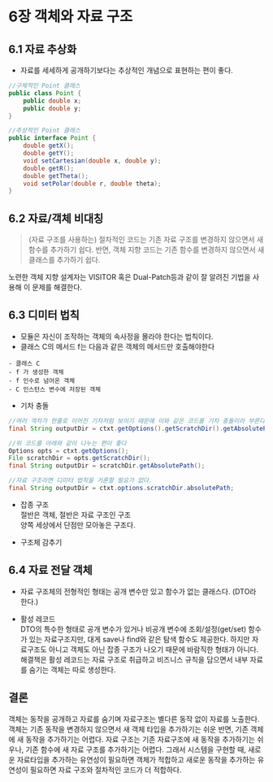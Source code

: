 # 6장 객체와 자료 구조

## 6.1 자료 추상화
* 자료를 세세하게 공개하기보다는 추상적인 개념으로 표현하는 편이 좋다.
```java
//구체적인 Point 클래스
public class Point {
    public double x;
    public double y;
}

//추상적인 Point 클래스
public interface Point {
    double getX();
    double getY();
    void setCartesian(double x, double y);
    double getR();
    double getTheta();
    void setPolar(double r, double theta);
}
```

## 6.2 자료/객체 비대칭
> (자료 구조를 사용하는) 절차적인 코드는 기존 자료 구조를 변경하지 않으면서 새 함수를 추가하기 쉽다. 반면, 객체 지향 코드는 기존 함수를 변경하지 않으면서 새 클래스를 추가하기 쉽다.

 노련한 객체 지향 설계자는 VISITOR 혹은 Dual-Patch등과 같이 잘 알려진 기법을 사용해 이 문제를 해결한다.

## 6.3 디미터 법칙
 * 모듈은 자신이 조작하는 객체의 속사정을 몰라야 한다는 법칙이다.
 * 클래스 C의 메서드 f는 다음과 같은 객체의 메서드만 호출해야한다
 ```
- 클래스 C
- f 가 생성한 객체
- f 인수로 넘어온 객체
- C 인스턴스 변수에 저장된 객체
 ```
 * 기차 충돌
```java
//여러 객차가 한줄로 이어진 기차처럼 보이기 때문에 이와 같은 코드를 기차 충돌이라 부른다
final String outputDir = ctxt.getOptions().getScratchDir().getAbsolutePath();
```
```java
//위 코드를 아래와 같이 나누는 편이 좋다
Options opts = ctxt.getOptions();
File scratchDir = opts.getScratchDir();
final String outputDir = scratchDir.getAbsolutePath();
```

```java
//자료 구조라면 디미터 법칙을 거론할 필요가 없다.
final String outputDir = ctxt.options.scratchDir.absolutePath;
```

* 잡종 구조\
절반은 객체, 절반은 자료 구조인 구조\
양쪽 세상에서 단점만 모아놓은 구조다.

* 구조체 감추기

## 6.4 자료 전달 객체
* 자료 구조체의 전형적인 형태는 공개 변수만 있고 함수가 없는 클래스다. (DTO라 한다.)

* 활성 레코드\
DTO의 특수한 형태로 공개 변수가 있거나 비공개 변수에 조회/설정(get/set) 함수가 있는 자료구조지만, 대게 save나 find와 같은 탐색 함수도 제공한다. 하지만 자료구조도 아니고 객체도 아닌 잡종 구조가 나오기 때문에 바람직한 형태가 아니다.\
해결책은 활성 레코드는 자료 구조로 취급하고 비즈니스 규칙을 담으면서 내부 자료를 숨기는 객체는 따로 생성한다.


결론
---
객체는 동작을 공개하고 자료를 숨기며 자료구조는 별다른 동작 없이 자료를 노출한다.
객체는 기존 동작을 변경하지 않으면서 새 객체 타입을 추가하기는 쉬운 반면, 기존 객체에 새 동작을 추가하기는 어렵다. 자료 구조는 기존 자료구조에 새 동작을 추가하기는 쉬우나, 기존 함수에 새 자료 구조를 추가하기는 어렵다. 그래서 시스템을 구현할 때, 새로운 자료타입을 추가하는 유연성이 필요하면 객체가 적합하고 새로운 동작을 추가하는 유연성이 필요하면 자료 구조와 절차적인 코드가 더 적합하다.